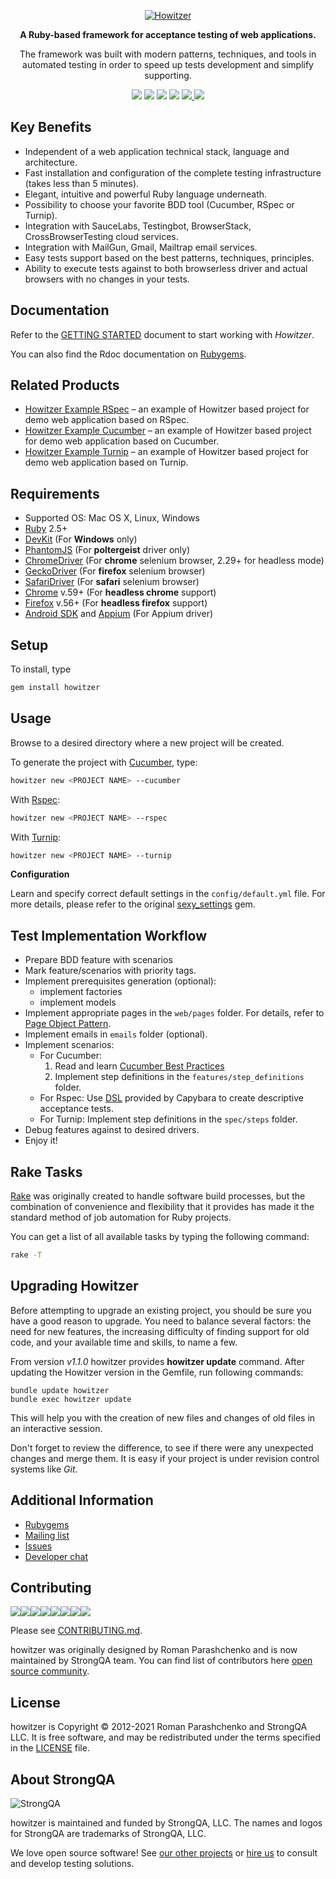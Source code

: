 <p align="center" style="overflow: hidden;">
  <a href="https://howitzer-framework.io">
    <img src="https://raw.githubusercontent.com/strongqa/howitzer/gh-pages/images/howitzer-logo.png" alt="Howitzer" />
  </a>
  <br/>

  <p align="center"><b>A Ruby-based framework for acceptance testing of web applications.</b></p>

  <p align="center">The framework was built with modern patterns, techniques, and tools in automated testing in order to speed up tests development and simplify supporting.</p>

  <p align="center">
  <a href="https://gitter.im/strongqa/howitzer"><img src="https://badges.gitter.im/Join%20Chat.svg" /></a>
  <a href="https://rubygems.org/gems/howitzer"><img src="https://img.shields.io/gem/v/howitzer.svg" /></a>
  <a href="https://app.travis-ci.com/github/strongqa/howitzer"><img src="https://app.travis-ci.com/strongqa/howitzer.svg?branch=master" /></a>
  <a href="https://codeclimate.com/github/strongqa/howitzer"><img src="https://codeclimate.com/github/strongqa/howitzer.png" /></a>
  <a href="https://codecov.io/gh/strongqa/howitzer">
    <img src="https://codecov.io/gh/strongqa/howitzer/branch/master/graph/badge.svg?token=vB8DYQtmjA"/>
  </a>
  <a href="https://github.com/strongqa/howitzer/blob/master/LICENSE"><img src="https://img.shields.io/badge/license-MIT-blue.svg" /></a>
  </p>

</p>

## Key Benefits
- Independent of a web application technical stack, language and architecture.
- Fast installation and configuration of the complete testing infrastructure (takes less than 5 minutes).
- Elegant, intuitive and powerful Ruby language underneath.
- Possibility to choose your favorite BDD tool (Cucumber, RSpec or Turnip).
- Integration with SauceLabs, Testingbot, BrowserStack, CrossBrowserTesting cloud services.
- Integration with MailGun, Gmail, Mailtrap email services.
- Easy tests support based on the best patterns, techniques, principles.
- Ability to execute tests against to both browserless driver and actual browsers with no changes in your tests.

## Documentation
Refer to the [GETTING STARTED](https://docs.howitzer-framework.io) document to start working with *Howitzer*.

You can also find the Rdoc documentation on [Rubygems](https://rubygems.org/gems/howitzer).

## Related Products
* [Howitzer Example RSpec](https://github.com/strongqa/howitzer_example_rspec) – an example of Howitzer based project for demo web application based on RSpec.
* [Howitzer Example Cucumber](https://github.com/strongqa/howitzer_example_cucumber) – an example of Howitzer based project for demo web application based on Cucumber.
* [Howitzer Example Turnip](https://github.com/strongqa/howitzer_example_turnip) – an example of Howitzer based project for demo web application based on Turnip.

## Requirements
* Supported OS: Mac OS X, Linux, Windows
* [Ruby](https://www.ruby-lang.org/en/downloads/) 2.5+
* [DevKit](https://github.com/oneclick/rubyinstaller/wiki/Development-Kit#installation-instructions) (For **Windows** only)
* [PhantomJS](https://phantomjs.org/download.html) (For **poltergeist** driver only)
* [ChromeDriver](https://sites.google.com/a/chromium.org/chromedriver/) (For **chrome** selenium browser, 2.29+ for headless mode)
* [GeckoDriver](https://github.com/mozilla/geckodriver/releases) (For **firefox** selenium browser)
* [SafariDriver](https://webkit.org/blog/6900/webdriver-support-in-safari-10/) (For **safari** selenium browser)
* [Chrome](https://www.google.com/chrome/browser/desktop/index.html) v.59+ (For **headless chrome** support)
* [Firefox](https://www.mozilla.org/en-US/firefox/new/) v.56+ (For **headless firefox** support)
* [Android SDK](https://developer.android.com/studio) and [Appium](https://appium.io/docs/en/about-appium/getting-started) (For Appium driver)
## Setup
To install, type

```bash
gem install howitzer
```

## Usage
Browse to a desired directory where a new project will be created.

To generate the project with [Cucumber](https://cucumber.io/), type:

```bash
howitzer new <PROJECT NAME> --cucumber
```

With [Rspec](https://rspec.info/):

```bash
howitzer new <PROJECT NAME> --rspec
```

With [Turnip](https://github.com/jnicklas/turnip):

```bash
howitzer new <PROJECT NAME> --turnip
```

**Configuration**

Learn and specify correct default settings in the `config/default.yml` file. For more details, please refer to the original [sexy_settings](https://github.com/romikoops/sexy_settings) gem.

## Test Implementation Workflow

- Prepare BDD feature with scenarios
- Mark feature/scenarios with priority tags.
- Implement prerequisites generation (optional):
  * implement factories
  * implement models
- Implement appropriate pages in the `web/pages` folder. For details, refer to  [Page Object Pattern](https://github.com/strongqa/howitzer/wiki/PageObject-pattern).
- Implement emails in `emails` folder (optional).
- Implement scenarios:
  * For Cucumber:
    1. Read and learn [Cucumber Best Practices](https://github.com/strongqa/howitzer/wiki/Cucumber-Best-Practices)
    2. Implement step definitions in the `features/step_definitions` folder.
  * For Rspec: Use [DSL](https://github.com/jnicklas/capybara/blob/master/lib/capybara/rspec/features.rb) provided by Capybara to create descriptive acceptance tests.
  * For Turnip: Implement step definitions in the `spec/steps` folder.
- Debug features against to desired drivers.
- Enjoy it!

## Rake Tasks

[Rake](https://ruby.github.io/rake/) was originally created to handle software build processes, but the combination of convenience and flexibility that it provides has made it the standard method of job automation for Ruby projects.

You can get a list of all available tasks by typing the following command:

```bash
rake -T

```

## Upgrading Howitzer
Before attempting to upgrade an existing project, you should be sure you have a good reason to upgrade. You need to balance several factors: the need for new features, the increasing difficulty of finding support for old code, and your available time and skills, to name a few.

From version _v1.1.0_ howitzer provides **howitzer update** command. After updating the Howitzer version in the Gemfile, run following commands:

```
bundle update howitzer
bundle exec howitzer update
```

This will help you with the creation of new files and changes of old files in an interactive session.

Don't forget to review the difference, to see if there were any unexpected changes and merge them. It is easy if your project is under revision control systems like _Git_.

## Additional Information
* [Rubygems](https://rubygems.org/gems/howitzer)
* [Mailing list](https://groups.google.com/forum/#!forum/howitzer_ruby)
* [Issues](https://github.com/strongqa/howitzer/issues)
* [Developer chat](https://gitter.im/strongqa/howitzer)

Contributing
------------

[![](https://sourcerer.io/fame/romikoops/strongqa/howitzer/images/0)](https://sourcerer.io/fame/romikoops/strongqa/howitzer/links/0)[![](https://sourcerer.io/fame/romikoops/strongqa/howitzer/images/1)](https://sourcerer.io/fame/romikoops/strongqa/howitzer/links/1)[![](https://sourcerer.io/fame/romikoops/strongqa/howitzer/images/2)](https://sourcerer.io/fame/romikoops/strongqa/howitzer/links/2)[![](https://sourcerer.io/fame/romikoops/strongqa/howitzer/images/3)](https://sourcerer.io/fame/romikoops/strongqa/howitzer/links/3)[![](https://sourcerer.io/fame/romikoops/strongqa/howitzer/images/4)](https://sourcerer.io/fame/romikoops/strongqa/howitzer/links/4)[![](https://sourcerer.io/fame/romikoops/strongqa/howitzer/images/5)](https://sourcerer.io/fame/romikoops/strongqa/howitzer/links/5)[![](https://sourcerer.io/fame/romikoops/strongqa/howitzer/images/6)](https://sourcerer.io/fame/romikoops/strongqa/howitzer/links/6)[![](https://sourcerer.io/fame/romikoops/strongqa/howitzer/images/7)](https://sourcerer.io/fame/romikoops/strongqa/howitzer/links/7)

Please see [CONTRIBUTING.md](CONTRIBUTING.md).

howitzer was originally designed by Roman Parashchenko and is now maintained by StrongQA team. You can find list of contributors here [open source
community](https://github.com/strongqa/howitzer/graphs/contributors).

License
-------

howitzer is Copyright © 2012-2021 Roman Parashchenko and StrongQA LLC. It is free
software, and may be redistributed under the terms specified in the
[LICENSE](LICENSE) file.

About StrongQA
----------------

![StrongQA](https://github.com/strongqa/howitzer/blob/gh-pages/images/strongqa-logo.png)

howitzer is maintained and funded by StrongQA, LLC.
The names and logos for StrongQA are trademarks of StrongQA, LLC.

We love open source software!
See [our other projects][testing_solutions] or [hire us][hire] to consult and develop testing solutions.

[testing_solutions]: https://strongqa.com/services/testing-solutions?utm_source=github
[hire]: https://strongqa.com?utm_source=github
